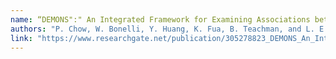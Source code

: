 ```yaml
---
name: “DEMONS":" An Integrated Framework for Examining Associations between Physiology and Self-Reported Affect Tied to Depressive Symptoms.”
authors: "P. Chow, W. Bonelli, Y. Huang, K. Fua, B. Teachman, and L. E. Barnes."
link: "https://www.researchgate.net/publication/305278823_DEMONS_An_Integrated_Framework_for_Examining_Associations_between_Physiology_and_Self-Reported_Affect_Tied_to_Depressive_Symptoms"
---
```

